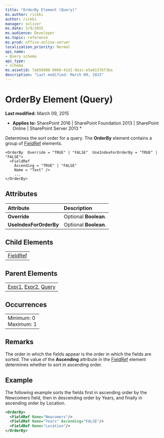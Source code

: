 ```yaml
---
title: "OrderBy Element (Query)"
ms.author: rickki
author: rickki
manager: soliver
ms.date: 3/9/2015
ms.audience: Developer
ms.topic: reference
ms.prod: office-online-server
localization_priority: Normal
api_name:
- Query schema
api_type:
- schema
ms.assetid: 7a659d08-9060-41d1-9a1c-e5a61376f3ba
description: "Last modified: March 09, 2015"
---
```


# OrderBy Element (Query)

 **Last modified:** March 09, 2015 
  
 * **Applies to:** SharePoint 2016 | SharePoint Foundation 2013 | SharePoint Online | SharePoint Server 2013 * 
  
Determines the sort order for a query. The **OrderBy** element contains a group of [FieldRef](fieldref-element-query.md) elements. 
  
```
<OrderBy  Override = "TRUE" | "FALSE"  UseIndexForOrderBy = "TRUE" | "FALSE">
  <FieldRef
    Ascending = "TRUE" | "FALSE"
    Name = "Text" />
    ...
</OrderBy>
```

## Attributes

|**Attribute**|**Description**|
|:-----|:-----|
|**Override** <br/> |Optional **Boolean**.  <br/> |
|**UseIndexForOrderBy** <br/> |Optional **Boolean**.  <br/> |
   
## Child Elements

||
|:-----|
|[FieldRef](fieldref-element-query.md)|
   
## Parent Elements

||
|:-----|
|[Expr1](../../collaborative-application-markup-language-caml-schemas/view-schema/expr1-element-view.md), [Expr2](../../collaborative-application-markup-language-caml-schemas/view-schema/expr2-element-view.md), [Query](../../collaborative-application-markup-language-caml-schemas/list-schema/query-element-list.md)|
   
## Occurrences

||
|:-----|
|Minimum: 0  <br/> Maximum: 1  <br/> |
   
## Remarks

The order in which the fields appear is the order in which the fields are sorted. The value of the **Ascending** attribute in the [FieldRef](../../collaborative-application-markup-language-caml-schemas/list-schema/fieldref-element-list.md) element determines whether to sort in ascending order. 
  
## Example

The following example sorts the fields first in ascending order by the Newcomers field, then in descending order by Years, and finally in ascending order by Location.
  
```XML
<OrderBy>
  <FieldRef Name="Newcomers"/>
  <FieldRef Name="Years" Ascending="FALSE"/>
  <FieldRef Name="Location"/>
</OrderBy>
```


